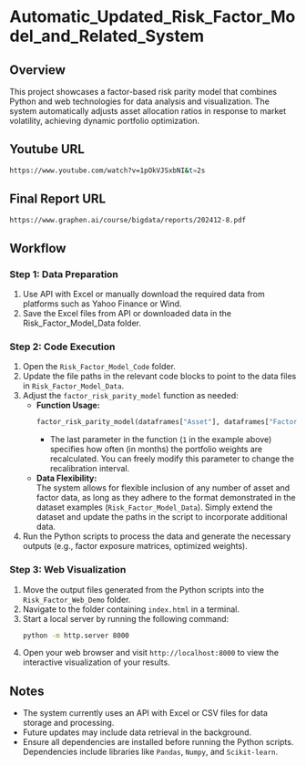 # Automatic_Updated_Risk_Factor_Model_and_Related_System

## Overview
This project showcases a factor-based risk parity model that combines Python and web technologies for data analysis and visualization. The system automatically adjusts asset allocation ratios in response to market volatility, achieving dynamic portfolio optimization.

## Youtube URL
```bash
https://www.youtube.com/watch?v=1pOkVJSxbNI&t=2s
```

## Final Report URL
```bash
https://www.graphen.ai/course/bigdata/reports/202412-8.pdf
```

## Workflow

### Step 1: Data Preparation
1. Use API with Excel or manually download the required data from platforms such as Yahoo Finance or Wind.
2. Save the Excel files from API or downloaded data in the Risk_Factor_Model_Data folder.

### Step 2: Code Execution
1. Open the `Risk_Factor_Model_Code` folder.
2. Update the file paths in the relevant code blocks to point to the data files in `Risk_Factor_Model_Data`.
3. Adjust the `factor_risk_parity_model` function as needed:
   - **Function Usage:**  
     ```python
     factor_risk_parity_model(dataframes["Asset"], dataframes["Factor"], "Factor_Risk_Parity", 1)
     ```
     - The last parameter in the function (`1` in the example above) specifies how often (in months) the portfolio weights are recalculated. You can freely modify this parameter to change the recalibration interval.
   - **Data Flexibility:**  
     The system allows for flexible inclusion of any number of asset and factor data, as long as they adhere to the format demonstrated in the dataset examples (`Risk_Factor_Model_Data`). Simply extend the dataset and update the paths in the script to incorporate additional data.
4. Run the Python scripts to process the data and generate the necessary outputs (e.g., factor exposure matrices, optimized weights).


### Step 3: Web Visualization
1. Move the output files generated from the Python scripts into the `Risk_Factor_Web_Demo` folder.
2. Navigate to the folder containing `index.html` in a terminal.
3. Start a local server by running the following command:
   ```bash
   python -m http.server 8000
   ```
4. Open your web browser and visit `http://localhost:8000` to view the interactive visualization of your results.

## Notes
- The system currently uses an API with Excel or CSV files for data storage and processing.
- Future updates may include data retrieval in the background.
- Ensure all dependencies are installed before running the Python scripts. Dependencies include libraries like `Pandas`, `Numpy`, and `Scikit-learn`.


